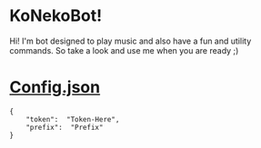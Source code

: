 # KoNekoBot!

Hi! I'm bot designed to play music and also have a fun and utility commands. So take a look and use me when you are ready ;)

# [Config.json](https://github.com/Stasyan06/KoNekoBot/blob/ef3996a814020d652e63364ae6082c8d4d5bdb8b/config.json)
```
{
	"token":  "Token-Here",
	"prefix":  "Prefix"
}
```
